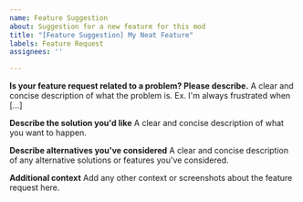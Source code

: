 ```yaml
---
name: Feature Suggestion
about: Suggestion for a new feature for this mod
title: "[Feature Suggestion] My Neat Feature"
labels: Feature Request
assignees: ''

---
```


<!--
**********************
** 🛑 !! STOP !! 🛑 **
**********************

Before continuing, ensure that:

1. You have already searched the "Issues" tab to ensure that someone has not already suggested the feature you have in mind
  - Search here: https://github.com/gta-chaos-mod/ChaosModV/issues
2. You have titled the suggestion correctly "[Feature Suggestion] Some Feature Name" (please replace "My Neat Feature" with the name of your request)
-->

**Is your feature request related to a problem? Please describe.**
A clear and concise description of what the problem is. Ex. I'm always frustrated when [...]

**Describe the solution you'd like**
A clear and concise description of what you want to happen.

**Describe alternatives you've considered**
A clear and concise description of any alternative solutions or features you've considered.

**Additional context**
Add any other context or screenshots about the feature request here.
